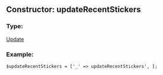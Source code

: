 ## Constructor: updateRecentStickers  

### Type: 

[Update](../types/Update.md)
### Example:

```
$updateRecentStickers = ['_' => updateRecentStickers', ];
```